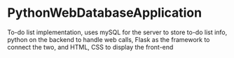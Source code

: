# PythonWebDatabaseApplication
To-do list implementation, uses mySQL for the server to store to-do list info, python on the backend to handle web calls, Flask as the framework to connect the two, and HTML, CSS to display the front-end
